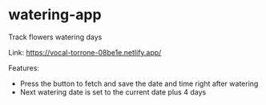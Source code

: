 # watering-app
Track flowers watering days

Link: https://vocal-torrone-08be1e.netlify.app/

Features:
- Press the button to fetch and save the date and time right after watering
- Next watering date is set to the current date plus 4 days
